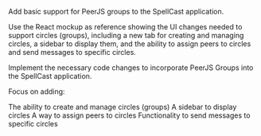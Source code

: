Add basic support for PeerJS groups to the SpellCast application.

Use the React mockup as reference showing the UI changes needed to support circles (groups), including a new tab for creating and managing circles, a sidebar to display them, and the ability to assign peers to circles and send messages to specific circles.

Implement the necessary code changes to incorporate PeerJS Groups into the SpellCast application.

Focus on adding:

The ability to create and manage circles (groups)
A sidebar to display circles
A way to assign peers to circles
Functionality to send messages to specific circles
